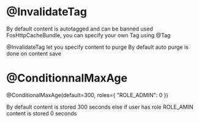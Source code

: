 # @InvalidateTag

By default content is autotagged and can be banned used FosHttpCacheBundle, you can specify your own Tag using @Tag

@InvalidateTag let you specify content to purge
By default auto purge is done on content save

# @ConditionnalMaxAge

@ConditionalMaxAge(default=300, roles={ "ROLE_ADMIN": 0 })

By default content is stored 300 seconds else if user has role ROLE_AMIN content is stored 0 seconds

